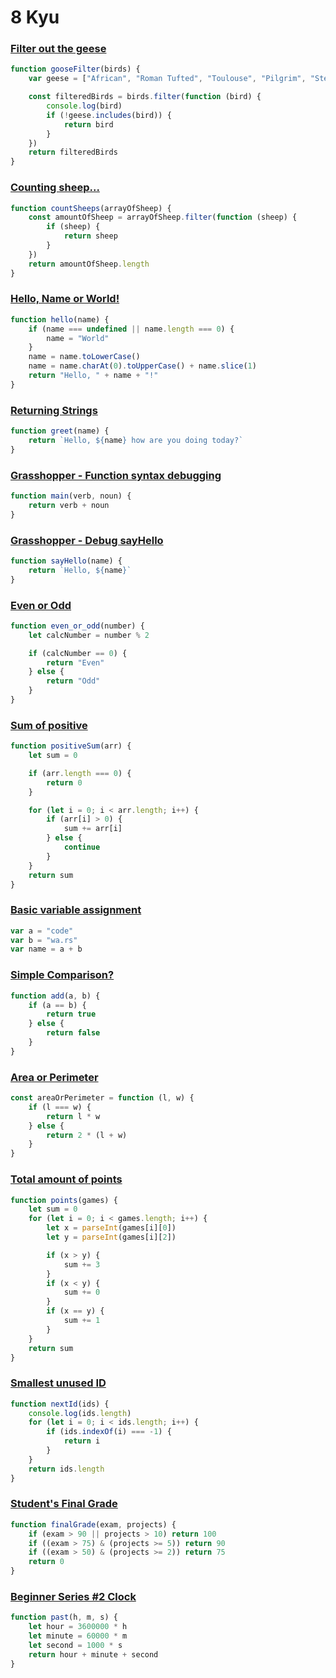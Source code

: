 # 8 Kyu

### [Filter out the geese](https://www.codewars.com/kata/57ee4a67108d3fd9eb0000e7)

```javascript
function gooseFilter(birds) {
	var geese = ["African", "Roman Tufted", "Toulouse", "Pilgrim", "Steinbacher"]

	const filteredBirds = birds.filter(function (bird) {
		console.log(bird)
		if (!geese.includes(bird)) {
			return bird
		}
	})
	return filteredBirds
}
```

### [Counting sheep...](https://www.codewars.com/kata/54edbc7200b811e956000556)

```javascript
function countSheeps(arrayOfSheep) {
	const amountOfSheep = arrayOfSheep.filter(function (sheep) {
		if (sheep) {
			return sheep
		}
	})
	return amountOfSheep.length
}
```

### [Hello, Name or World!](https://www.codewars.com/kata/57e3f79c9cb119374600046b)

```javascript
function hello(name) {
	if (name === undefined || name.length === 0) {
		name = "World"
	}
	name = name.toLowerCase()
	name = name.charAt(0).toUpperCase() + name.slice(1)
	return "Hello, " + name + "!"
}
```

### [Returning Strings](https://www.codewars.com/kata/55a70521798b14d4750000a4)

```javascript
function greet(name) {
	return `Hello, ${name} how are you doing today?`
}
```

### [Grasshopper - Function syntax debugging](https://www.codewars.com/kata/56dae9dc54c0acd29d00109a)

```javascript
function main(verb, noun) {
	return verb + noun
}
```

### [Grasshopper - Debug sayHello](https://www.codewars.com/kata/5625618b1fe21ab49f00001f)

```javascript
function sayHello(name) {
	return `Hello, ${name}`
}
```

### [Even or Odd](https://www.codewars.com/kata/53da3dbb4a5168369a0000fe)

```javascript
function even_or_odd(number) {
	let calcNumber = number % 2

	if (calcNumber == 0) {
		return "Even"
	} else {
		return "Odd"
	}
}
```

### [Sum of positive](https://www.codewars.com/kata/5715eaedb436cf5606000381)

```javascript
function positiveSum(arr) {
	let sum = 0

	if (arr.length === 0) {
		return 0
	}

	for (let i = 0; i < arr.length; i++) {
		if (arr[i] > 0) {
			sum += arr[i]
		} else {
			continue
		}
	}
	return sum
}
```

### [Basic variable assignment](https://www.codewars.com/kata/50ee6b0bdeab583673000025)

```javascript
var a = "code"
var b = "wa.rs"
var name = a + b
```

### [Simple Comparison?](https://www.codewars.com/kata/57f6ecdfcca6e045d2001207)

```javascript
function add(a, b) {
	if (a == b) {
		return true
	} else {
		return false
	}
}
```

### [Area or Perimeter](https://www.codewars.com/kata/5ab6538b379d20ad880000ab)

```javascript
const areaOrPerimeter = function (l, w) {
	if (l === w) {
		return l * w
	} else {
		return 2 * (l + w)
	}
}
```

### [Total amount of points](https://www.codewars.com/kata/5bb904724c47249b10000131)

```javascript
function points(games) {
	let sum = 0
	for (let i = 0; i < games.length; i++) {
		let x = parseInt(games[i][0])
		let y = parseInt(games[i][2])

		if (x > y) {
			sum += 3
		}
		if (x < y) {
			sum += 0
		}
		if (x == y) {
			sum += 1
		}
	}
	return sum
}
```

### [Smallest unused ID](https://www.codewars.com/kata/55eea63119278d571d00006a)

```javascript
function nextId(ids) {
	console.log(ids.length)
	for (let i = 0; i < ids.length; i++) {
		if (ids.indexOf(i) === -1) {
			return i
		}
	}
	return ids.length
}
```

### [Student's Final Grade](https://www.codewars.com/kata/5ad0d8356165e63c140014d4)

```javascript
function finalGrade(exam, projects) {
	if (exam > 90 || projects > 10) return 100
	if ((exam > 75) & (projects >= 5)) return 90
	if ((exam > 50) & (projects >= 2)) return 75
	return 0
}
```

### [Beginner Series #2 Clock](https://www.codewars.com/kata/55f9bca8ecaa9eac7100004a)

```js
function past(h, m, s) {
	let hour = 3600000 * h
	let minute = 60000 * m
	let second = 1000 * s
	return hour + minute + second
}
```
